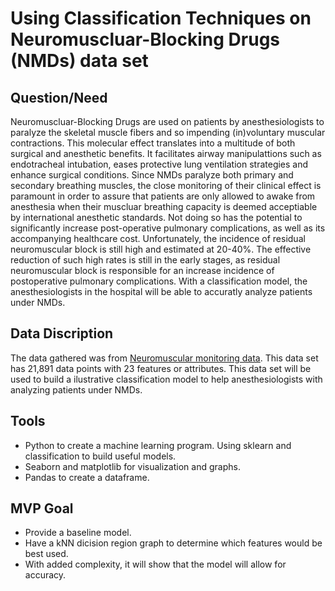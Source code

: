 # Using Classification Techniques on Neuromuscluar-Blocking Drugs (NMDs) data set 

## Question/Need
Neuromuscluar-Blocking Drugs are used on patients by anesthesiologists to paralyze the skeletal muscle fibers and so impending (in)voluntary muscular contractions. This molecular effect translates into a multitude of both surgical and anesthetic benefits. It facilitates airway manipulattions such as endotracheal intubation, eases protective lung ventilation strategies and enhance surgical conditions. Since NMDs paralyze both primary and secondary breathing muscles, the close monitoring of their clinical effect is paramount in order to assure that patients are only allowed to awake from anesthesia when their muscluar breathing capacity is deemed acceptiable by international anesthetic standards. Not doing so has the potential to significantly increase post-operative pulmonary complications, as well as its accompanying healthcare cost. Unfortunately, the incidence of residual neuromuscular block is still high and estimated at 20-40%. The effective reduction of such high rates is still in the early stages, as residual neuromuscular block is responsible for an increase incidence of postoperative pulmonary complications. With a classification model, the anesthesiologists in the hospital will be able to accuratly analyze patients under NMDs.
## Data Discription
The data gathered was from [Neuromuscular monitoring data](https://www.kaggle.com/michalverdonck/neuromuscular-monitoring-data). This data set has 21,891 data points with 23 features or attributes. This data set will be used to build a ilustrative classification model to help anesthesiologists with analyzing patients under NMDs.    
## Tools
- Python to create a machine learning program. Using sklearn and classification to build useful models. 
- Seaborn and matplotlib for visualization and graphs. 
- Pandas to create a dataframe.
## MVP Goal
- Provide a baseline model.
- Have a kNN dicision region graph to determine which features would be best used.
- With added complexity, it will show that the model will allow for accuracy.
